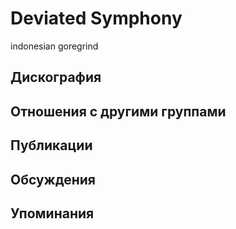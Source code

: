 # Deviated Symphony

indonesian goregrind

## Дискография


## Отношения с другими группами


## Публикации


## Обсуждения


## Упоминания


